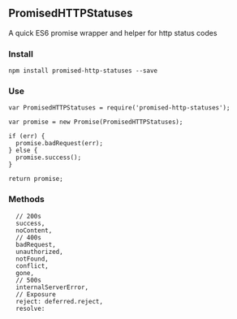 ## PromisedHTTPStatuses
A quick ES6 promise wrapper and helper for http status codes

### Install

    npm install promised-http-statuses --save

### Use

    var PromisedHTTPStatuses = require('promised-http-statuses');

    var promise = new Promise(PromisedHTTPStatuses);

    if (err) {
      promise.badRequest(err);
    } else {
      promise.success();
    }

    return promise;

### Methods

      // 200s
      success,
      noContent,
      // 400s
      badRequest,
      unauthorized,
      notFound,
      conflict,
      gone,
      // 500s
      internalServerError,
      // Exposure
      reject: deferred.reject,
      resolve:
